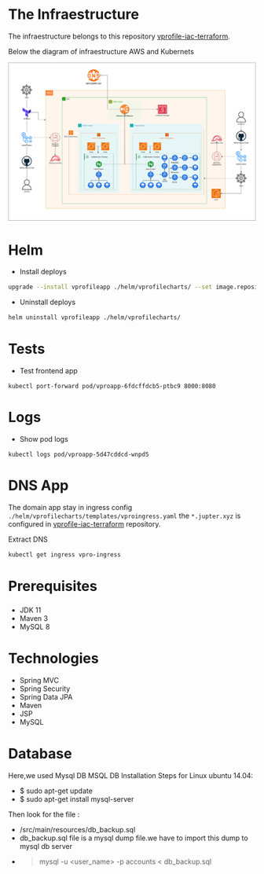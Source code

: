 # The Infraestructure
The infraestructure belongs to this repository [vprofile-iac-terraform](https://github.com/davidlimacardoso/vprofile-iac-terraform).

Below the diagram of infraestructure AWS and Kubernets

![](drawio/vpro-iac-kubernets.drawio.png)


# Helm

- Install deploys 
```bash
upgrade --install vprofileapp ./helm/vprofilecharts/ --set image.repository=xxxxxxxxx.dkr.ecr.us-east-1.amazonaws.com/vprofileapp --set image.tag=latest
```

- Uninstall deploys
```bash
helm uninstall vprofileapp ./helm/vprofilecharts/ 
```

# Tests

- Test frontend app
```bahs
kubectl port-forward pod/vproapp-6fdcffdcb5-ptbc9 8000:8080
```

# Logs 
- Show pod logs
```bahs
kubectl logs pod/vproapp-5d47cddcd-wnpd5
```

# DNS App

The domain app stay in ingress config `./helm/vprofilecharts/templates/vproingress.yaml` the `*.jupter.xyz` is configured in [vprofile-iac-terraform](https://github.com/davidlimacardoso/vprofile-iac-terraform) repository.

Extract DNS 

```bash
kubectl get ingress vpro-ingress
```


# Prerequisites
#####
- JDK 11
- Maven 3
- MySQL 8 

# Technologies 
- Spring MVC
- Spring Security
- Spring Data JPA
- Maven
- JSP
- MySQL
# Database
Here,we used Mysql DB 
MSQL DB Installation Steps for Linux ubuntu 14.04:
- $ sudo apt-get update
- $ sudo apt-get install mysql-server

Then look for the file :
- /src/main/resources/db_backup.sql
- db_backup.sql file is a mysql dump file.we have to import this dump to mysql db server
- > mysql -u <user_name> -p accounts < db_backup.sql
